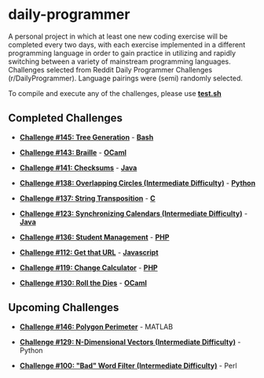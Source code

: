 daily-programmer
================

A personal project in which at least one new coding exercise will be completed every two days, with each exercise implemented in a different programming language in order to gain practice in utilizing and rapidly switching between a variety of mainstream programming languages. Challenges selected from Reddit Daily Programmer Challenges (r/DailyProgrammer). Language pairings were (semi) randomly selected.

To compile and execute any of the challenges, please use [**test.sh**](https://github.com/aftabjkhan/daily-programmer/blob/master/test.sh)

## Completed Challenges

* [**Challenge #145: Tree Generation**](http://www.reddit.com/r/dailyprogrammer/comments/1t0r09/121613_challenge_145_easy_tree_generation/) - [**Bash**](https://github.com/aftabjkhan/daily-programmer/tree/master/challenge-145)

* [**Challenge #143: Braille**](http://www.reddit.com/r/dailyprogrammer/comments/1s061q/120313_challenge_143_easy_braille/) - [**OCaml**](https://github.com/aftabjkhan/daily-programmer/tree/master/challenge-143)

* [**Challenge #141: Checksums**](http://www.reddit.com/r/dailyprogrammer/comments/1qwkdz/111113_challenge_141_easy_checksums/) - [**Java**](https://github.com/aftabjkhan/daily-programmer/tree/master/challenge-141)

* [**Challenge #138: Overlapping Circles (Intermediate Difficulty)**](http://www.reddit.com/r/dailyprogrammer/comments/1s6484/120513_challenge_138_intermediate_overlapping/) - [**Python**](https://github.com/aftabjkhan/daily-programmer/tree/master/challenge-138)

* [**Challenge #137: String Transposition**](http://www.reddit.com/r/dailyprogrammer/comments/1m1jam/081313_challenge_137_easy_string_transposition/) - [**C**](https://github.com/aftabjkhan/daily-programmer/tree/master/challenge-137)

* [**Challenge #123: Synchronizing Calendars (Intermediate Difficulty)**](http://www.reddit.com/r/dailyprogrammer/comments/1dx3wj/050813_challenge_123_intermediate_synchronizing/) - [**Java**](https://github.com/aftabjkhan/daily-programmer/tree/master/challenge-123)

* [**Challenge #136: Student Management**](http://www.reddit.com/r/dailyprogrammer/comments/1kphtf/081313_challenge_136_easy_student_management/) - [**PHP**](https://github.com/aftabjkhan/daily-programmer/tree/master/challenge-136)

* [**Challenge #112: Get that URL**](http://www.reddit.com/r/dailyprogrammer/comments/137f7t/11142012_challenge_112_easyget_that_url/) - [**Javascript**](https://github.com/aftabjkhan/daily-programmer/tree/master/challenge-112)

* [**Challenge #119: Change Calculator**](http://www.reddit.com/r/dailyprogrammer/comments/17f3y2/012813_challenge_119_easy_change_calculator/) - [**PHP**](https://github.com/aftabjkhan/daily-programmer/tree/master/challenge-119)

* [**Challenge #130: Roll the Dies**](http://www.reddit.com/r/dailyprogrammer/comments/1givnn/061713_challenge_130_easy_roll_the_dies/) - [**OCaml**](https://github.com/aftabjkhan/daily-programmer/tree/master/challenge-130)

## Upcoming Challenges

* [**Challenge #146: Polygon Perimeter**](http://www.reddit.com/r/dailyprogrammer/comments/1tixzk/122313_challenge_146_easy_polygon_perimeter/) - MATLAB

* [**Challenge #129: N-Dimensional Vectors (Intermediate Difficulty)**](http://www.reddit.com/r/dailyprogrammer/comments/1hzq9y/071013_challenge_129_intermediate_ndimensional/) - Python

* [**Challenge #100: "Bad" Word Filter (Intermediate Difficulty)**](http://www.reddit.com/r/dailyprogrammer/comments/106gse/9202012_challenge_100_intermediate_bad_word_filter/) - Perl


